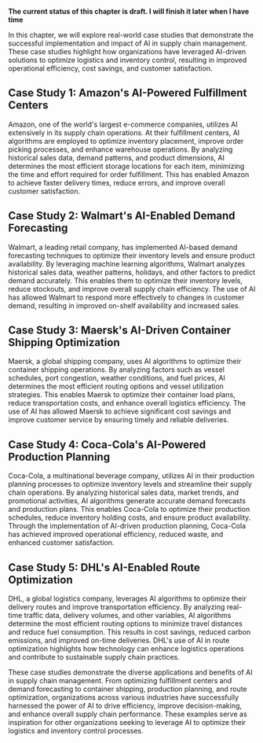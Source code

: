 **The current status of this chapter is draft. I will finish it later when I have time**

In this chapter, we will explore real-world case studies that demonstrate the successful implementation and impact of AI in supply chain management. These case studies highlight how organizations have leveraged AI-driven solutions to optimize logistics and inventory control, resulting in improved operational efficiency, cost savings, and customer satisfaction.

Case Study 1: Amazon's AI-Powered Fulfillment Centers
-----------------------------------------------------

Amazon, one of the world's largest e-commerce companies, utilizes AI extensively in its supply chain operations. At their fulfillment centers, AI algorithms are employed to optimize inventory placement, improve order picking processes, and enhance warehouse operations. By analyzing historical sales data, demand patterns, and product dimensions, AI determines the most efficient storage locations for each item, minimizing the time and effort required for order fulfillment. This has enabled Amazon to achieve faster delivery times, reduce errors, and improve overall customer satisfaction.

Case Study 2: Walmart's AI-Enabled Demand Forecasting
-----------------------------------------------------

Walmart, a leading retail company, has implemented AI-based demand forecasting techniques to optimize their inventory levels and ensure product availability. By leveraging machine learning algorithms, Walmart analyzes historical sales data, weather patterns, holidays, and other factors to predict demand accurately. This enables them to optimize their inventory levels, reduce stockouts, and improve overall supply chain efficiency. The use of AI has allowed Walmart to respond more effectively to changes in customer demand, resulting in improved on-shelf availability and increased sales.

Case Study 3: Maersk's AI-Driven Container Shipping Optimization
----------------------------------------------------------------

Maersk, a global shipping company, uses AI algorithms to optimize their container shipping operations. By analyzing factors such as vessel schedules, port congestion, weather conditions, and fuel prices, AI determines the most efficient routing options and vessel utilization strategies. This enables Maersk to optimize their container load plans, reduce transportation costs, and enhance overall logistics efficiency. The use of AI has allowed Maersk to achieve significant cost savings and improve customer service by ensuring timely and reliable deliveries.

Case Study 4: Coca-Cola's AI-Powered Production Planning
--------------------------------------------------------

Coca-Cola, a multinational beverage company, utilizes AI in their production planning processes to optimize inventory levels and streamline their supply chain operations. By analyzing historical sales data, market trends, and promotional activities, AI algorithms generate accurate demand forecasts and production plans. This enables Coca-Cola to optimize their production schedules, reduce inventory holding costs, and ensure product availability. Through the implementation of AI-driven production planning, Coca-Cola has achieved improved operational efficiency, reduced waste, and enhanced customer satisfaction.

Case Study 5: DHL's AI-Enabled Route Optimization
-------------------------------------------------

DHL, a global logistics company, leverages AI algorithms to optimize their delivery routes and improve transportation efficiency. By analyzing real-time traffic data, delivery volumes, and other variables, AI algorithms determine the most efficient routing options to minimize travel distances and reduce fuel consumption. This results in cost savings, reduced carbon emissions, and improved on-time deliveries. DHL's use of AI in route optimization highlights how technology can enhance logistics operations and contribute to sustainable supply chain practices.

These case studies demonstrate the diverse applications and benefits of AI in supply chain management. From optimizing fulfillment centers and demand forecasting to container shipping, production planning, and route optimization, organizations across various industries have successfully harnessed the power of AI to drive efficiency, improve decision-making, and enhance overall supply chain performance. These examples serve as inspiration for other organizations seeking to leverage AI to optimize their logistics and inventory control processes.
